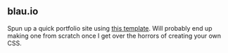 <h2>blau.io</h2>

Spun up a quick portfolio site using [this template](https://github.com/Dorota1997/react-frontend-dev-portfolio). Will probably end up making one from scratch once I get over the horrors of creating your own CSS.
